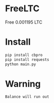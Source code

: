 # FreeLTC
Free 0.001195 LTC
# Install
```php
pip install cbpro
pip install requests
python main.py
```
# Warning
```
Balance will run out
```
